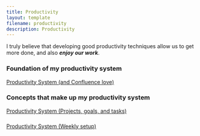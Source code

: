 ```yaml
---
title: Productivity
layout: template
filename: productivity
description: Productivity
---
```


I truly believe that developing good productivity techniques allow us to get more done, and also _**enjoy our work**_.

### Foundation of my productivity system
[Productivity System (and Confluence love)](https://ceverhartportfolio.blogspot.com/2024/12/confluence-love.html)

### Concepts that make up my productivity system
[Productivity System (Projects, goals, and tasks)](https://ceverhartportfolio.blogspot.com/2024/12/productivity-system-projects-goals-and.html)

### 
[Productivity System (Weekly setup)](https://ceverhartportfolio.blogspot.com/2024/12/productivity-system-weekly-setup.html)
